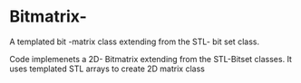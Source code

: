 # Bitmatrix-
A templated  bit -matrix class extending from the STL- bit set class.


Code implemenets a 2D- Bitmatrix extending from the STL-Bitset classes. It uses templated STL arrays to create 2D matrix class

